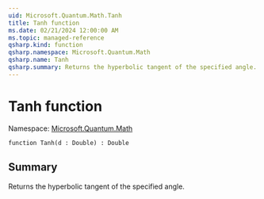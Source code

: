 ```yaml
---
uid: Microsoft.Quantum.Math.Tanh
title: Tanh function
ms.date: 02/21/2024 12:00:00 AM
ms.topic: managed-reference
qsharp.kind: function
qsharp.namespace: Microsoft.Quantum.Math
qsharp.name: Tanh
qsharp.summary: Returns the hyperbolic tangent of the specified angle.
---
```


# Tanh function

Namespace: [Microsoft.Quantum.Math](xref:Microsoft.Quantum.Math)

```qsharp
function Tanh(d : Double) : Double
```

## Summary
Returns the hyperbolic tangent of the specified angle.
